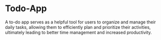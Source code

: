 # Todo-App
A to-do app serves as a helpful tool for users to organize and manage their daily tasks, allowing them to efficiently plan and prioritize their activities, ultimately leading to better time management and increased productivity.
